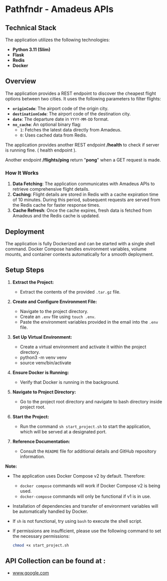 # Pathfndr - Amadeus APIs

## Technical Stack

The application utilizes the following technologies:

- **Python 3.11 (Slim)**
- **Flask**
- **Redis**
- **Docker**

## Overview

The application provides a REST endpoint to discover the cheapest flight options between two cities. It uses the following parameters to filter flights:

- **`originCode`**: The airport code of the origin city.
- **`destinationCode`**: The airport code of the destination city.
- **`date`**: The departure date in `YYYY-MM-DD` format.
- **`no_cache`**: An optional binary flag:
  - `1`: Fetches the latest data directly from Amadeus.
  - `0`: Uses cached data from Redis.

The application provides another REST endpoint **/health** to check if server is running fine. ( health endpoint ).

Another endpoint **/flights/ping** return "**pong**" when a GET request is made.

### How It Works

1. **Data Fetching**: The application communicates with Amadeus APIs to retrieve comprehensive flight details.
2. **Caching**: Flight details are stored in Redis with a cache expiration time of 10 minutes. During this period, subsequent requests are served from the Redis cache for faster response times.
3. **Cache Refresh**: Once the cache expires, fresh data is fetched from Amadeus and the Redis cache is updated.

## Deployment

The application is fully Dockerized and can be started with a single shell command. Docker Compose handles environment variables, volume mounts, and container contexts automatically for a smooth deployment.

## Setup Steps

1. **Extract the Project:**
   - Extract the contents of the provided `.tar.gz` file.

2. **Create and Configure Environment File:**
   - Navigate to the project directory.
   - Create an `.env` file using `touch .env`.
   - Paste the environment variables provided in the email into the `.env` file.

3. **Set Up Virtual Environment:**
   - Create a virtual environment and activate it within the project directory.
   - python3 -m venv venv
   - source venv/bin/activate

4. **Ensure Docker is Running:**
   - Verify that Docker is running in the background.

5. **Navigate to Project Directory:**
   - Go to the project root directory and navigate to bash directory inside project root.

6. **Start the Project:**
   - Run the command `sh start_project.sh` to start the application, which will be served at a designated port.

7. **Reference Documentation:**
   - Consult the `README` file for additional details and GitHub repository information.

**Note:**

- The application uses Docker Compose v2 by default. Therefore:
  - `docker compose` commands will work if Docker Compose v2 is being used.
  - `docker-compose` commands will only be functional if v1 is in use.

- Installation of dependencies and transfer of environment variables will be automatically handled by Docker.

- If `sh` is not functional, try using `bash` to execute the shell script.

- If permissions are insufficient, please use the following command to set the necessary permissions:
  ```bash
  chmod +x start_project.sh

## API Collection can be found at : 

- www.google.com
